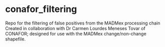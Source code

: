 # conafor_filtering
Repo for the filtering of false positives from the MADMex processing chain
Created in collaboration with Dr Carmen Lourdes Meneses Tovar of CONAFOR; designed for use with the MADMex change/non-change shapefile.
